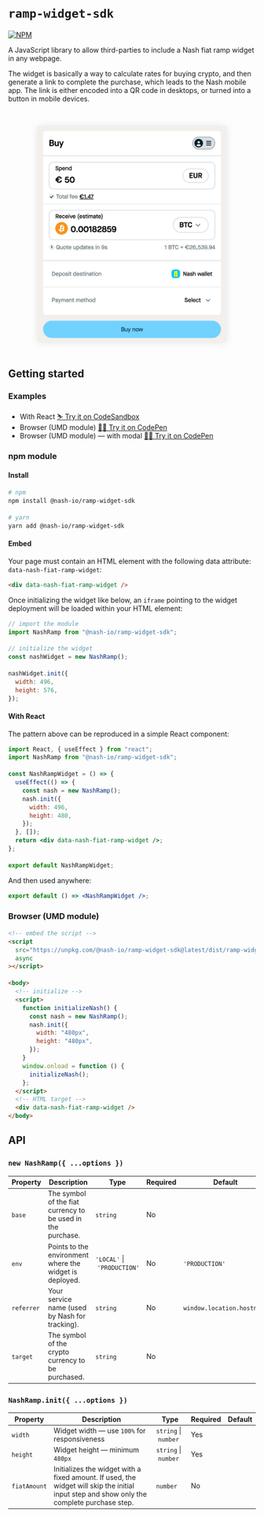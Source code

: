 # `ramp-widget-sdk`

[![NPM](https://img.shields.io/npm/v/@nash-io/ramp-widget-sdk.svg)](https://www.npmjs.com/package/@nash-io/ramp-widget-sdk)

A JavaScript library to allow third-parties to include a Nash fiat ramp widget in any webpage.

The widget is basically a way to calculate rates for buying crypto, and then generate a link to complete the purchase, which leads to the Nash mobile app. The link is either encoded into a QR code in desktops, or turned into a button in mobile devices.

<div style="text-align:center;margin: 48px 0;"><img src="https://github.com/nash-io/ramp-widget-sdk/blob/main/screenshot.png?raw=true" alt="Nash Ramp Widget" width="384" style="box-shadow:0 0 16px 0 rgba(0,0,0,0.1)" /></div>

## Getting started

### Examples

- With React [⛷ Try it on CodeSandbox](https://codesandbox.io/s/crimson-sky-8kppi?file=/pages/index.js)
- Browser (UMD module) [🏄‍♀️ Try it on CodePen](https://codepen.io/dlbnco/pen/wvgXmwm)
- Browser (UMD module) — with modal [🏄‍♀️ Try it on CodePen](https://codepen.io/dlbnco/pen/KKaeopb)

### npm module

#### Install

```bash
# npm
npm install @nash-io/ramp-widget-sdk

# yarn
yarn add @nash-io/ramp-widget-sdk
```

#### Embed

Your page must contain an HTML element with the following data attribute: `data-nash-fiat-ramp-widget`:

```html
<div data-nash-fiat-ramp-widget />
```

Once initializing the widget like below, an `iframe` pointing to the widget deployment will be loaded within your HTML element:

```js
// import the module
import NashRamp from "@nash-io/ramp-widget-sdk";

// initialize the widget
const nashWidget = new NashRamp();

nashWidget.init({
  width: 496,
  height: 576,
});
```

#### With React

The pattern above can be reproduced in a simple React component:

```jsx
import React, { useEffect } from "react";
import NashRamp from "@nash-io/ramp-widget-sdk";

const NashRampWidget = () => {
  useEffect(() => {
    const nash = new NashRamp();
    nash.init({
      width: 496,
      height: 480,
    });
  }, []);
  return <div data-nash-fiat-ramp-widget />;
};

export default NashRampWidget;
```

And then used anywhere:

```jsx
export default () => <NashRampWidget />;
```

### Browser (UMD module)

```html
<!-- embed the script -->
<script
  src="https://unpkg.com/@nash-io/ramp-widget-sdk@latest/dist/ramp-widget-sdk.umd.js"
  async
></script>

<body>
  <!-- initialize -->
  <script>
    function initializeNash() {
      const nash = new NashRamp();
      nash.init({
        width: "480px",
        height: "480px",
      });
    }
    window.onload = function () {
      initializeNash();
    };
  </script>
  <!-- HTML target -->
  <div data-nash-fiat-ramp-widget />
</body>
```

## API

### `new NashRamp({ ...options })`

| Property   | Description                                                 | Type                                  | Required | Default                    |
| ---------- | ----------------------------------------------------------- | ------------------------------------- | -------- | -------------------------- |
| `base`     | The symbol of the fiat currency to be used in the purchase. | `string`                              | No       |                            |
| `env`      | Points to the environment where the widget is deployed.     | `'LOCAL'`&nbsp;\|&nbsp;`'PRODUCTION'` | No       | `'PRODUCTION'`             |
| `referrer` | Your service name (used by Nash for tracking).              | `string`                              | No       | `window.location.hostname` |
| `target`   | The symbol of the crypto currency to be purchased.          | `string`                              | No       |                            |

### `NashRamp.init({ ...options })`

| Property     | Description                                                                                                                                | Type                           | Required | Default |
| ------------ | ------------------------------------------------------------------------------------------------------------------------------------------ | ------------------------------ | -------- | ------- |
| `width`      | Widget width — use `100%` for responsiveness                                                                                               | `string`&nbsp;\|&nbsp;`number` | Yes      |         |
| `height`     | Widget height — minimum `480px`                                                                                                            | `string`&nbsp;\|&nbsp;`number` | Yes      |         |
| `fiatAmount` | Initializes the widget with a fixed amount. If used, the widget will skip the initial input step and show only the complete purchase step. | `number`                       | No       |         |

